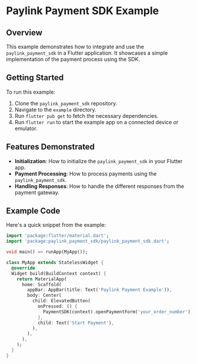 # Paylink Payment SDK Example

## Overview

This example demonstrates how to integrate and use the `paylink_payment_sdk` in a Flutter application. It showcases a simple implementation of the payment process using the SDK.

## Getting Started

To run this example:

1. Clone the `paylink_payment_sdk` repository.
2. Navigate to the `example` directory.
3. Run `flutter pub get` to fetch the necessary dependencies.
4. Run `flutter run` to start the example app on a connected device or emulator.

## Features Demonstrated

- **Initialization**: How to initialize the `paylink_payment_sdk` in your Flutter app.
- **Payment Processing**: How to process payments using the `paylink_payment_sdk`.
- **Handling Responses**: How to handle the different responses from the payment gateway.

## Example Code

Here's a quick snippet from the example:

```dart
import 'package:flutter/material.dart';
import 'package:paylink_payment_sdk/paylink_payment_sdk.dart';

void main() => runApp(MyApp());

class MyApp extends StatelessWidget {
  @override
  Widget build(BuildContext context) {
    return MaterialApp(
      home: Scaffold(
        appBar: AppBar(title: Text('Paylink Payment Example')),
        body: Center(
          child: ElevatedButton(
            onPressed: () {
              PaymentSDK(context).openPaymentForm('your_order_number');
            },
            child: Text('Start Payment'),
          ),
        ),
      ),
    );
  }
}
